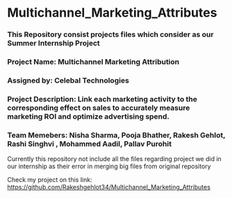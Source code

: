 # Multichannel_Marketing_Attributes
### This Repository consist projects files which consider as our  Summer Internship Project
### Project Name: Multichannel Marketing Attribution
### Assigned by: Celebal Technologies
###  Project Description: Link each marketing activity to the corresponding effect on sales to accurately measure marketing ROI and optimize advertising spend.

### Team Memebers: Nisha Sharma, Pooja Bhather, Rakesh Gehlot, Rashi Singhvi , Mohammed Aadil, Pallav Purohit

Currently this repository not include all the files regarding project we did in our internship as their error in merging big files from original repository<br>

Check my project on this link: https://github.com/Rakeshgehlot34/Multichannel_Marketing_Attributes

